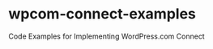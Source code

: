 wpcom-connect-examples
======================

Code Examples for Implementing WordPress.com Connect
